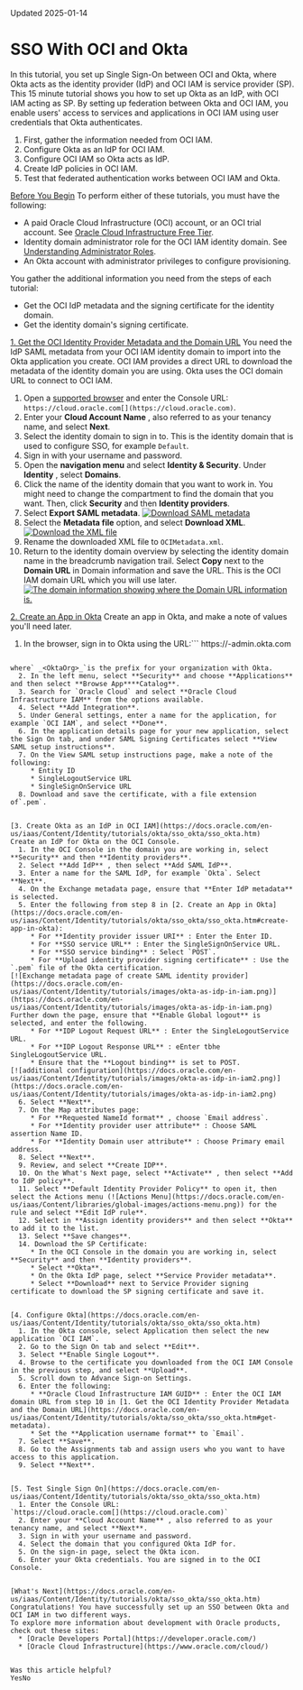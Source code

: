 Updated 2025-01-14
# SSO With OCI and Okta
In this tutorial, you set up Single Sign-On between OCI and Okta, where Okta acts as the identity provider (IdP) and OCI IAM is service provider (SP).
This 15 minute tutorial shows you how to set up Okta as an IdP, with OCI IAM acting as SP. By setting up federation between Okta and OCI IAM, you enable users' access to services and applications in OCI IAM using user credentials that Okta authenticates.
  1. First, gather the information needed from OCI IAM.
  2. Configure Okta as an IdP for OCI IAM.
  3. Configure OCI IAM so Okta acts as IdP.
  4. Create IdP policies in OCI IAM.
  5. Test that federated authentication works between OCI IAM and Okta.


[Before You Begin](https://docs.oracle.com/en-us/iaas/Content/Identity/tutorials/okta/sso_okta/sso_okta.htm)
To perform either of these tutorials, you must have the following:
  * A paid Oracle Cloud Infrastructure (OCI) account, or an OCI trial account. See [Oracle Cloud Infrastructure Free Tier](https://docs.oracle.com/en-us/iaas/Content/FreeTier/freetier.htm#Oracle_Cloud_Infrastructure_Free_Tier "Learn about Oracle Cloud Infrastructure's Free Tier.").
  * Identity domain administrator role for the OCI IAM identity domain. See [Understanding Administrator Roles](https://docs.oracle.com/en-us/iaas/Content/Identity/roles/understand-administrator-roles.htm#understand-administrator-roles "Learn about administrator roles and the privileges associated with each role so that you can delegate administrative tasks to other users, as needed.").
  * An Okta account with administrator privileges to configure provisioning.


You gather the additional information you need from the steps of each tutorial:
  * Get the OCI IdP metadata and the signing certificate for the identity domain.
  * Get the identity domain's signing certificate.


[1. Get the OCI Identity Provider Metadata and the Domain URL](https://docs.oracle.com/en-us/iaas/Content/Identity/tutorials/okta/sso_okta/sso_okta.htm)
You need the IdP SAML metadata from your OCI IAM identity domain to import into the Okta application you create. OCI IAM provides a direct URL to download the metadata of the identity domain you are using. Okta uses the OCI domain URL to connect to OCI IAM.
  1. Open a [supported browser](https://docs.oracle.com/iaas/Content/GSG/Tasks/signingin.htm) and enter the Console URL: 
`https://cloud.oracle.com[](https://cloud.oracle.com)`.
  2. Enter your **Cloud Account Name** , also referred to as your tenancy name, and select **Next**.
  3. Select the identity domain to sign in to. This is the identity domain that is used to configure SSO, for example `Default`.
  4. Sign in with your username and password.
  5. Open the **navigation menu** and select **Identity & Security**. Under **Identity** , select **Domains**.
  6. Click the name of the identity domain that you want to work in. You might need to change the compartment to find the domain that you want. Then, click **Security** and then **Identity providers**.
  7. Select **Export SAML metadata**.
[![Download SAML metadata](https://docs.oracle.com/en-us/iaas/Content/Identity/tutorials/images/okta_saml_metadata.png)](https://docs.oracle.com/en-us/iaas/Content/Identity/tutorials/images/okta_saml_metadata.png)
  8. Select the **Metadata file** option, and select **Download XML**.
[![Download the XML file](https://docs.oracle.com/en-us/iaas/Content/Identity/tutorials/images/okta_saml_metadata2.png)](https://docs.oracle.com/en-us/iaas/Content/Identity/tutorials/images/okta_saml_metadata2.png)
  9. Rename the downloaded XML file to `OCIMetadata.xml`.
  10. Return to the identity domain overview by selecting the identity domain name in the breadcrumb navigation trail. Select **Copy** next to the **Domain URL** in Domain information and save the URL. This is the OCI IAM domain URL which you will use later.
[![The domain information showing where the Domain URL information is.](https://docs.oracle.com/en-us/iaas/Content/Identity/tutorials/images/domain-url.png)](https://docs.oracle.com/en-us/iaas/Content/Identity/tutorials/images/domain-url.png)


[2. Create an App in Okta](https://docs.oracle.com/en-us/iaas/Content/Identity/tutorials/okta/sso_okta/sso_okta.htm)
Create an app in Okta, and make a note of values you'll need later.
  1. In the browser, sign in to Okta using the URL:```
https://_<OktaOrg>_-admin.okta.com
```

where` _<OktaOrg>_`is the prefix for your organization with Okta.
  2. In the left menu, select **Security** and choose **Applications** and then select **Browse App****Catalog**.
  3. Search for `Oracle Cloud` and select **Oracle Cloud Infrastructure IAM** from the options available.
  4. Select **Add Integration**.
  5. Under General settings, enter a name for the application, for example `OCI IAM`, and select **Done**.
  6. In the application details page for your new application, select the Sign On tab, and under SAML Signing Certificates select **View SAML setup instructions**.
  7. On the View SAML setup instructions page, make a note of the following:
     * Entity ID
     * SingleLogoutService URL
     * SingleSignOnService URL
  8. Download and save the certificate, with a file extension of`.pem`.


[3. Create Okta as an IdP in OCI IAM](https://docs.oracle.com/en-us/iaas/Content/Identity/tutorials/okta/sso_okta/sso_okta.htm)
Create an IdP for Okta on the OCI Console.
  1. In the OCI Console in the domain you are working in, select **Security** and then **Identity providers**.
  2. Select **Add IdP** , then select **Add SAML IdP**.
  3. Enter a name for the SAML IdP, for example `Okta`. Select **Next**.
  4. On the Exchange metadata page, ensure that **Enter IdP metadata** is selected.
  5. Enter the following from step 8 in [2. Create an App in Okta](https://docs.oracle.com/en-us/iaas/Content/Identity/tutorials/okta/sso_okta/sso_okta.htm#create-app-in-okta):
     * For **Identity provider issuer URI** : Enter the Enter ID.
     * For **SSO service URL** : Enter the SingleSignOnService URL.
     * For **SSO service binding** : Select `POST`.
     * For **Upload identity provider signing certificate** : Use the `.pem` file of the Okta certification.
[![Exchange metadata page of create SAML identity provider](https://docs.oracle.com/en-us/iaas/Content/Identity/tutorials/images/okta-as-idp-in-iam.png)](https://docs.oracle.com/en-us/iaas/Content/Identity/tutorials/images/okta-as-idp-in-iam.png)
Further down the page, ensure that **Enable Global logout** is selected, and enter the following.
     * For **IDP Logout Request URL** : Enter the SingleLogoutService URL.
     * For **IDP Logout Response URL** : eEnter tbhe SingleLogoutService URL.
     * Ensure that the **Logout binding** is set to POST.
[![additional configuration](https://docs.oracle.com/en-us/iaas/Content/Identity/tutorials/images/okta-as-idp-in-iam2.png)](https://docs.oracle.com/en-us/iaas/Content/Identity/tutorials/images/okta-as-idp-in-iam2.png)
  6. Select **Next**.
  7. On the Map attributes page:
     * For **Requested NameId format** , choose `Email address`.
     * For **Identity provider user attribute** : Choose SAML assertion Name ID.
     * For **Identity Domain user attribute** : Choose Primary email address.
  8. Select **Next**.
  9. Review, and select **Create IDP**.
  10. On the What's Next page, select **Activate** , then select **Add to IdP policy**.
  11. Select **Default Identity Provider Policy** to open it, then select the Actions menu (![Actions Menu](https://docs.oracle.com/en-us/iaas/Content/libraries/global-images/actions-menu.png)) for the rule and select **Edit IdP rule**.
  12. Select in **Assign identity providers** and then select **Okta** to add it to the list.
  13. Select **Save changes**.
  14. Download the SP Certificate:
     * In the OCI Console in the domain you are working in, select **Security** and then **Identity providers**.
     * Select **Okta**.
     * On the Okta IdP page, select **Service Provider metadata**.
     * Select **Download** next to Service Provider signing certificate to download the SP signing certificate and save it.


[4. Configure Okta](https://docs.oracle.com/en-us/iaas/Content/Identity/tutorials/okta/sso_okta/sso_okta.htm)
  1. In the Okta console, select Application then select the new application `OCI IAM`.
  2. Go to the Sign On tab and select **Edit**.
  3. Select **Enable Single Logout**.
  4. Browse to the certificate you downloaded from the OCI IAM Console in the previous step, and select **Upload**.
  5. Scroll down to Advance Sign-on Settings.
  6. Enter the following:
     * **Oracle Cloud Infrastructure IAM GUID** : Enter the OCI IAM domain URL from step 10 in [1. Get the OCI Identity Provider Metadata and the Domain URL](https://docs.oracle.com/en-us/iaas/Content/Identity/tutorials/okta/sso_okta/sso_okta.htm#get-metadata).
     * Set the **Application username format** to `Email`.
  7. Select **Save**.
  8. Go to the Assignments tab and assign users who you want to have access to this application.
  9. Select **Next**.


[5. Test Single Sign On](https://docs.oracle.com/en-us/iaas/Content/Identity/tutorials/okta/sso_okta/sso_okta.htm)
  1. Enter the Console URL:
`https://cloud.oracle.com[](https://cloud.oracle.com)`
  2. Enter your **Cloud Account Name** , also referred to as your tenancy name, and select **Next**.
  3. Sign in with your username and password.
  4. Select the domain that you configured Okta IdP for.
  5. On the sign-in page, select the Okta icon.
  6. Enter your Okta credentials. You are signed in to the OCI Console.


[What's Next](https://docs.oracle.com/en-us/iaas/Content/Identity/tutorials/okta/sso_okta/sso_okta.htm)
Congratulations! You have successfully set up an SSO between Okta and OCI IAM in two different ways.
To explore more information about development with Oracle products, check out these sites:
  * [Oracle Developers Portal](https://developer.oracle.com/)
  * [Oracle Cloud Infrastructure](https://www.oracle.com/cloud/)


Was this article helpful?
YesNo

